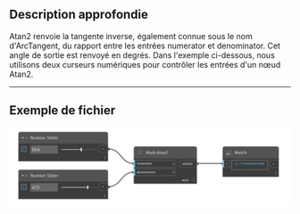 ## Description approfondie
Atan2 renvoie la tangente inverse, également connue sous le nom d'ArcTangent, du rapport entre les entrées numerator et denominator. Cet angle de sortie est renvoyé en degrés. Dans l'exemple ci-dessous, nous utilisons deux curseurs numériques pour contrôler les entrées d'un nœud Atan2.
___
## Exemple de fichier

![Atan2](./DSCore.Math.Atan2_img.jpg)


